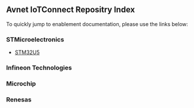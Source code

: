 ## Avnet IoTConnect Repositry Index
To quickly jump to enablement documentation, please use the links below:

### STMicroelectronics
* [STM32U5](https://github.com/avnet-iotconnect/iotc-azurertos-sdk/tree/main/samples/stm32u5)

### Infineon Technologies

### Microchip

### Renesas
